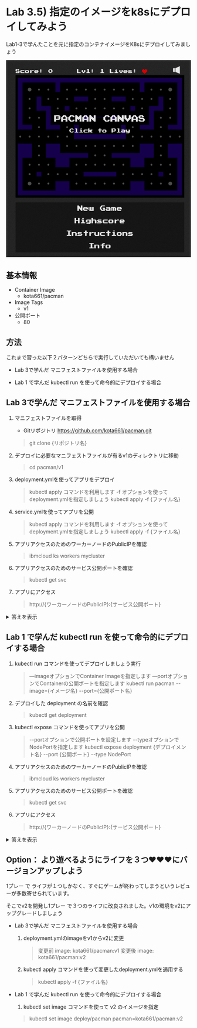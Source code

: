 # Lab 3.5) 指定のイメージをk8sにデプロイしてみよう


Lab1-3で学んたことを元に指定のコンテナイメージをK8sにデプロイしてみましょう



![pacman](./images/pacman.png)



## 基本情報

* Container Image
  * kota661/pacman
* Image Tags
  * v1
* 公開ポート
  * 80



## 方法

これまで習った以下２パターンどちらで実行していただいても構いません

* Lab 3で学んだ マニフェストファイルを使用する場合

* Lab 1 で学んだ kubectl run を使って命令的にデプロイする場合

  


## Lab 3で学んだ マニフェストファイルを使用する場合
1. マニフェストファイルを取得
   * Gitリポジトリ
    https://github.com/kota661/pacman.git
   
   > git clone {リポジトリ名}

2. デプロイに必要なマニフェストファイルが有るv1のディレクトリに移動

   > cd pacman/v1

3. deployment.ymlを使ってアプリをデプロイ

   > kubectl apply コマンドを利用します
   > -f オプションを使ってdeployment.ymlを指定しましょう
   > kubectl apply -f {ファイル名}

4. service.ymlを使ってアプリを公開

   >  kubectl apply コマンドを利用します
   > -f オプションを使ってdeployment.ymlを指定しましょう
   > kubectl apply -f {ファイル名}

5. アプリアクセスのためのワーカーノードのPublicIPを確認

   > ibmcloud ks workers mycluster

6. アプリアクセスのためのサービス公開ポートを確認

   > kubectl get svc

7. アプリにアクセス

   > http://{ワーカーノードのPublicIP}:{サービス公開ポート}
   
   

<details><summary>答えを表示</summary>
<p>

1. マニフェストファイルを取得

   ```shell
   git clone https://github.com/kota661/pacman.git
   ```

2. デプロイに必要なマニフェストファイルが有るv1のディレクトリに移動

   ```shell
   cd pacman/v1
   ```

3. deployment.ymlを使ってアプリをデプロイ

   ```shell
   kubectl apply -f deployment.yml
   ```

4. service.ymlを使ってアプリを公開

   ```shell
   kubectl apply -f service.yml
   ```

5. アプリアクセスのためのワーカーノードのPublicIPを確認

   ```shell
   ibmcloud ks workers mycluster
   ```

   > 出力結果

   ```shell
   ID                                                 Public IP       Private IP      Machine Type        State    Status   Zone    Version
   kube-tok02-cr31c5bba7f8184f08817919fb0ee5d818-w1   169.56.30.123   10.129.177.57   u2c.2x4.encrypted   normal   Ready    tok02   1.13.5_1517*
   ```

   上記の場合は **169.56.30.123** がワーカーノードのPublicIPです。

6. アプリアクセスのためのサービス公開ポートを確認

   ```shell
   kubectl get svc pacman
   ```

   > 出力結果

   ```
   NAME     TYPE       CLUSTER-IP     EXTERNAL-IP   PORT(S)        AGE
   pacman   NodePort   172.21.19.21   <none>        80:31000/TCP   118m
   ```

   上記の場合は **31000** がサービス公開ポートです。

7. アプリにアクセス

   http://{ワーカーノードのPublicIP}:{サービス公開ポート}

   > 上記結果の場合は http://169.56.30.123:31000 です


</p>
</details>



## Lab 1 で学んだ kubectl run を使って命令的にデプロイする場合

1. kubectl run コマンドを使ってデプロイしましょう実行
   > —imageオプションでContainer Imageを指定します
   > —portオプションでContainerの公開ポートを指定します
   > kubectl run pacman --image={イメージ名} --port={公開ポート名}

2. デプロイした deployment の名前を確認
  
    > kubectl get deployment

3. kubectl expose コマンドを使ってアプリを公開

   > --portオプションで公開ポートを設定します
   > --typeオプションでNodePortを指定します
   > kubectl expose deployment {デプロイメント名} --port {公開ポート} --type NodePort

4. アプリアクセスのためのワーカーノードのPublicIPを確認

   > ibmcloud ks workers mycluster

5. アプリアクセスのためのサービス公開ポートを確認

   > kubectl get svc

6. アプリにアクセス

   > http://{ワーカーノードのPublicIP}:{サービス公開ポート}
   
   


<details><summary>答えを表示</summary>
<p>
1. kubectl run コマンドを使ってデプロイしましょう実行しましょう

   ```shell
   kubectl run pacman --image=kota661/pacman:v1 --port=80
   ```

2. デプロイした deployment の名前を確認しましょう

   ```shell
   kubectl get deployment
   ```

3. kubectl expose コマンドを使ってアプリにアクセスできるようにしましょう

   ```shell
   kubectl expose deployment pacman --port 80 --type NodePort
   ```

4. アプリアクセスのためのワーカーノードのPublicIPを確認

   ```shell
   ibmcloud ks workers mycluster
   ```

   > 出力結果

   ```shell
   ID                                                 Public IP       Private IP      Machine Type        State    Status   Zone    Version
   kube-tok02-cr31c5bba7f8184f08817919fb0ee5d818-w1   169.56.30.123   10.129.177.57   u2c.2x4.encrypted   normal   Ready    tok02   1.13.5_1517*
   ```

   上記の場合は **169.56.30.123** が取得したいワーカーノードのPublicIPです。

5. アプリアクセスのためのサービス公開ポートを確認

   ```shell
   kubectl get svc
   ```

   > 出力結果

   ```
   NAME     TYPE       CLUSTER-IP     EXTERNAL-IP   PORT(S)        AGE
   pacman   NodePort   172.21.19.21   <none>        80:31000/TCP   118m
   ```

   上記の場合は **31000** がサービス公開ポートです。

6. アプリにアクセス

   http://{ワーカーノードのPublicIP}:{サービス公開ポート}

   > 上記結果の場合は http://169.56.30.123:31000 です

</p>
</details>





## Option： より遊べるようにライフを３つ&hearts;&hearts;&hearts;にバージョンアップしよう



1プレー で ライフが１つしかなく、すぐにゲームが終わってしまうというレビューが多数寄せられています。

そこでv2を開発し1プレー で３つのライフに改良されました。v1の環境をv2にアップグレードしましょう



* Lab 3で学んだ マニフェストファイルを使用する場合

  1. deployment.ymlのimageをv1からv2に変更

     > 変更前  image: kota661/pacman:v1
     > 変更後  image: kota661/pacman:v2

  2. kubectl apply コマンドを使って変更したdeployment.ymlを適用する

     > kubectl apply -f {ファイル名}

* Lab 1 で学んだ kubectl run を使って命令的にデプロイする場合

  1.  kubectl set image コマンドを使って v2 のイメージを指定

     > kubectl set image deploy/pacman pacman=kota661/pacman:v2

